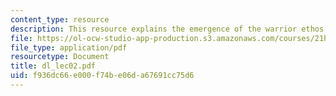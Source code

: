 ```yaml
---
content_type: resource
description: This resource explains the emergence of the warrior ethos.
file: https://ol-ocw-studio-app-production.s3.amazonaws.com/courses/21h-522-japan-in-the-age-of-the-samurai-history-and-film-fall-2006/f936dc66e000f74be06da67691cc75d6_dl_lec02.pdf
file_type: application/pdf
resourcetype: Document
title: dl_lec02.pdf
uid: f936dc66-e000-f74b-e06d-a67691cc75d6
---
```

